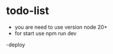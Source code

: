 # todo-list
- you are need to use version node 20+
- for start use npm run dev

-deploy [](https://naumovn808.github.io/Journal-To_Do/)
